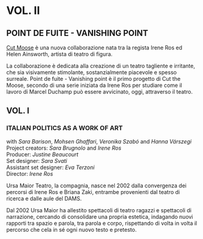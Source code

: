# VOL. II
## POINT DE FUITE - VANISHING POINT

[Cut Moose](http://cutmoose.com) è una nuova collaborazione nata tra la regista Irene Ros ed  Helen Ainsworth, artista di teatro di figura.

La collaborazione è dedicata alla creazione di un teatro tagliente e irritante, che sia visivamente stimolante, sostanzialmente piacevole e spesso surreale. Point de fuite - Vanishing point è il primo progetto di Cut the Moose, secondo di una serie iniziata da Irene Ros per studiare come il lavoro di  Marcel Duchamp può essere avvicinato, oggi, attraverso il teatro.

## VOL. I
### ITALIAN POLITICS AS A WORK OF ART

with _Sara Barison_, _Mohsen Ghaffari_, _Veronika Szabó_ and _Hanna Várszegi_  
Project creators: _Sara Brugnolo_ and _Irene Ros_  
Producer: _Justine Beaucourt_  
Set designer: _Sara Svati_  
Assistant set designer: _Eva Terzoni_  
Director: _Irene Ros_   

Ursa Maior Teatro, la compagnia, nasce nel 2002 dalla convergenza dei percorsi di Irene Ros e Briana Zaki, entrambe provenienti dal teatro di ricerca e dalle aule del DAMS.

Dal 2002 Ursa Maior ha allestito spettacoli di teatro ragazzi e spettacoli di narrazione, cercando di consolidare una propria estetica, indagando nuovi rapporti tra spazio e parola, tra parola e corpo, rispettando di volta in volta il percorso che cela in sé ogni nuovo testo e pretesto.